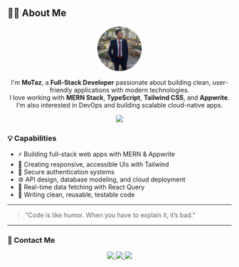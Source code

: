 ## 👨‍💻 About Me

<div align="center">

<img src="https://raw.githubusercontent.com/MoTaz-Y/SnapGram/refs/heads/main/public/assets/MoTaz_Y.png" width="100" alt="MoTaz_Y"  />

</div>

<p align="center">
  I'm <strong>MoTaz</strong>, a <strong>Full-Stack Developer</strong> passionate about building clean, user-friendly applications with modern technologies.
  <br/>
  I love working with <strong>MERN Stack</strong>, <strong>TypeScript</strong>, <strong>Tailwind CSS</strong>, and <strong>Appwrite</strong>. I'm also interested in DevOps and building scalable cloud-native apps.
</p>

<div align="center">
  <img src="https://skillicons.dev/icons?i=react,typescript,nodejs,express,mongodb,tailwind,appwrite,git,github,vscode,figma,docker" />
</div>

### 💡 Capabilities

- ⚡ Building full-stack web apps with MERN & Appwrite
- 📱 Creating responsive, accessible UIs with Tailwind
- 🔐 Secure authentication systems
- ⚙️ API design, database modeling, and cloud deployment
- 🔄 Real-time data fetching with React Query
- 🧪 Writing clean, reusable, testable code

---

> "Code is like humor. When you have to explain it, it’s bad."

---

### 🎯 Contact Me

<div align="center">
  <a href="https://www.linkedin.com/in/motaz-yasser" target="_blank">
    <img src="https://img.shields.io/badge/LinkedIn-Motaz-blue?style=for-the-badge&logo=linkedin" />
  </a>
  <a href="mailto:motazyasser84@gmail.com">
    <img src="https://img.shields.io/badge/Gmail-Contact-red?style=for-the-badge&logo=gmail" />
  </a>
  <a href="https://github.com/MoTaz-Y" target="_blank">
    <img src="https://img.shields.io/badge/GitHub-Motaz_Y-black?style=for-the-badge&logo=github" />
  </a>
</div>
